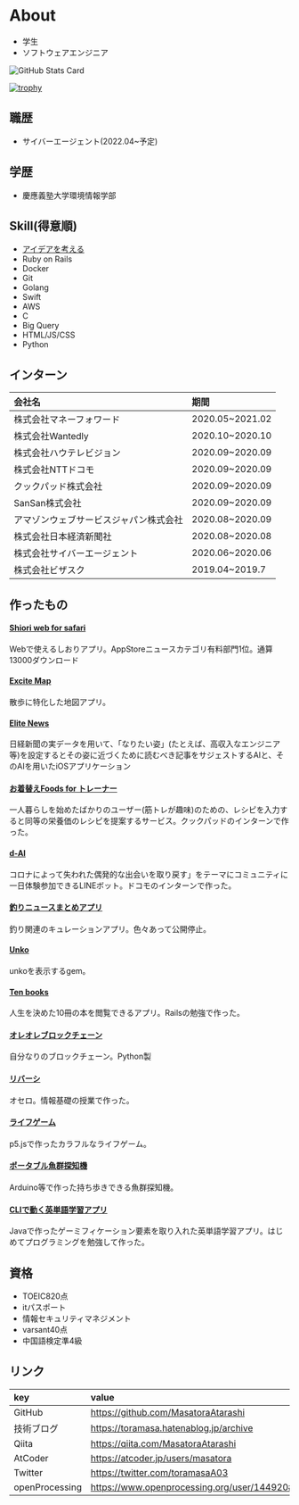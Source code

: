 # About
- 学生
- ソフトウェアエンジニア

![GitHub Stats Card](https://github-readme-stats.vercel.app/api?username=MasatoraAtarashi&count_private=true)

[![trophy](https://github-profile-trophy.vercel.app/?username=ryo-ma)](https://github.com/ryo-ma/github-profile-trophy)

## 職歴
- サイバーエージェント(2022.04~予定)
## 学歴
- 慶應義塾大学環境情報学部

## Skill(得意順)
- [アイデアを考える](https://qiita.com/MasatoraAtarashi/items/eec4642fe1e6ce79304d)
- Ruby on Rails
- Docker
- Git
- Golang
- Swift
- AWS
- C
- Big Query
- HTML/JS/CSS
- Python

## インターン
| 会社名 | 期間 |
| :--- | :----|
| 株式会社マネーフォワード | 2020.05~2021.02 |
| 株式会社Wantedly | 2020.10~2020.10 |
| 株式会社ハウテレビジョン | 2020.09~2020.09 |
| 株式会社NTTドコモ | 2020.09~2020.09 |
| クックパッド株式会社 | 2020.09~2020.09 |
| SanSan株式会社 | 2020.09~2020.09 |
| アマゾンウェブサービスジャパン株式会社 | 2020.08~2020.09 |
| 株式会社日本経済新聞社 | 2020.08~2020.08 |
| 株式会社サイバーエージェント | 2020.06~2020.06 |
| 株式会社ビザスク | 2019.04~2019.7 |

## 作ったもの
#### [Shiori web for safari](https://apps.apple.com/jp/app/shiori-web-for-safari/id1480539987?l=ja)
Webで使えるしおりアプリ。AppStoreニュースカテゴリ有料部門1位。通算13000ダウンロード

#### [Excite Map](https://apps.apple.com/jp/app/excite-map/id1510231873)
散歩に特化した地図アプリ。

#### [Elite News]()
日経新聞の実データを用いて、「なりたい姿」(たとえば、高収入なエンジニア等)を設定するとその姿に近づくために読むべき記事をサジェストするAIと、そのAIを用いたiOSアプリケーション

#### [お着替えFoods for トレーナー](https://github.com/MasatoraAtarashi/cookpad-internship-2020-summer-pbl)
一人暮らしを始めたばかりのユーザー(筋トレが趣味)のための、レシピを入力すると同等の栄養価のレシピを提案するサービス。クックパッドのインターンで作った。

#### [d-AI](https://github.com/MasatoraAtarashi/docomo-hacathon-E)
コロナによって失われた偶発的な出会いを取り戻す」をテーマにコミュニティに一日体験参加できるLINEボット。ドコモのインターンで作った。

#### [釣りニュースまとめアプリ](https://apps.apple.com/jp/app/%E9%87%A3%E3%82%8A-%E3%83%8B%E3%83%A5%E3%83%BC%E3%82%B9%E3%81%BE%E3%81%A8%E3%82%81%E3%82%A2%E3%83%97%E3%83%AA/id1479366414)
釣り関連のキュレーションアプリ。色々あって公開停止。

#### [Unko](https://github.com/MasatoraAtarashi/unko)
unkoを表示するgem。

#### [Ten books](https://ten-books.herokuapp.com/)
人生を決めた10冊の本を閲覧できるアプリ。Railsの勉強で作った。

#### [オレオレブロックチェーン](https://github.com/MasatoraAtarashi/Oreoreblockchain)
自分なりのブロックチェーン。Python製

#### [リバーシ](http://web.sfc.keio.ac.jp/~t17023ma/info2/final/Reversi/Reversi.html)
オセロ。情報基礎の授業で作った。
#### [ライフゲーム](https://openprocessing.org/sketch/649752)
p5.jsで作ったカラフルなライフゲーム。

#### [ポータブル魚群探知機](https://github.com/MasatoraAtarashi/Fish-finder)
Arduino等で作った持ち歩きできる魚群探知機。

#### [CLIで動く英単語学習アプリ](https://github.com/MasatoraAtarashi/WordQuiz)
Javaで作ったゲーミフィケーション要素を取り入れた英単語学習アプリ。はじめてプログラミングを勉強して作った。

## 資格
- TOEIC820点
- itパスポート
- 情報セキュリティマネジメント
- varsant40点
- 中国語検定準4級

## リンク
| key | value |
| :--- | :----|
| GitHub | https://github.com/MasatoraAtarashi |
| 技術ブログ | https://toramasa.hatenablog.jp/archive |
| Qiita | https://qiita.com/MasatoraAtarashi |
| AtCoder | https://atcoder.jp/users/masatora |
| Twitter | https://twitter.com/toramasaA03 |
| openProcessing | https://www.openprocessing.org/user/144920#sketches |
